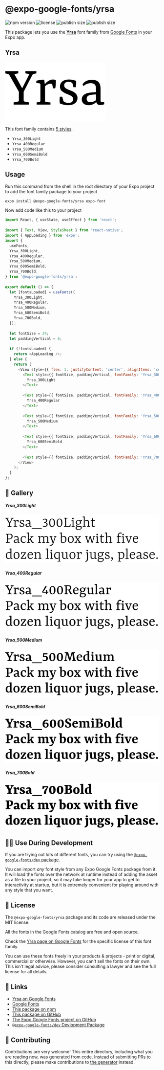 # @expo-google-fonts/yrsa

![npm version](https://flat.badgen.net/npm/v/@expo-google-fonts/yrsa)
![license](https://flat.badgen.net/github/license/expo/google-fonts)
![publish size](https://flat.badgen.net/packagephobia/install/@expo-google-fonts/yrsa)
![publish size](https://flat.badgen.net/packagephobia/publish/@expo-google-fonts/yrsa)

This package lets you use the [**Yrsa**](https://fonts.google.com/specimen/Yrsa) font family from [Google Fonts](https://fonts.google.com/) in your Expo app.

## Yrsa

![Yrsa](./font-family.png)

This font family contains [5 styles](#-gallery).

- `Yrsa_300Light`
- `Yrsa_400Regular`
- `Yrsa_500Medium`
- `Yrsa_600SemiBold`
- `Yrsa_700Bold`

## Usage

Run this command from the shell in the root directory of your Expo project to add the font family package to your project
```sh
expo install @expo-google-fonts/yrsa expo-font
```

Now add code like this to your project
```js
import React, { useState, useEffect } from 'react';

import { Text, View, StyleSheet } from 'react-native';
import { AppLoading } from 'expo';
import {
  useFonts,
  Yrsa_300Light,
  Yrsa_400Regular,
  Yrsa_500Medium,
  Yrsa_600SemiBold,
  Yrsa_700Bold,
} from '@expo-google-fonts/yrsa';

export default () => {
  let [fontsLoaded] = useFonts({
    Yrsa_300Light,
    Yrsa_400Regular,
    Yrsa_500Medium,
    Yrsa_600SemiBold,
    Yrsa_700Bold,
  });

  let fontSize = 24;
  let paddingVertical = 6;

  if (!fontsLoaded) {
    return <AppLoading />;
  } else {
    return (
      <View style={{ flex: 1, justifyContent: 'center', alignItems: 'center' }}>
        <Text style={{ fontSize, paddingVertical, fontFamily: 'Yrsa_300Light' }}>
          Yrsa_300Light
        </Text>

        <Text style={{ fontSize, paddingVertical, fontFamily: 'Yrsa_400Regular' }}>
          Yrsa_400Regular
        </Text>

        <Text style={{ fontSize, paddingVertical, fontFamily: 'Yrsa_500Medium' }}>
          Yrsa_500Medium
        </Text>

        <Text style={{ fontSize, paddingVertical, fontFamily: 'Yrsa_600SemiBold' }}>
          Yrsa_600SemiBold
        </Text>

        <Text style={{ fontSize, paddingVertical, fontFamily: 'Yrsa_700Bold' }}>Yrsa_700Bold</Text>
      </View>
    );
  }
};

```

## 🔡 Gallery

##### Yrsa_300Light
![Yrsa_300Light](./Yrsa_300Light.ttf.png)

##### Yrsa_400Regular
![Yrsa_400Regular](./Yrsa_400Regular.ttf.png)

##### Yrsa_500Medium
![Yrsa_500Medium](./Yrsa_500Medium.ttf.png)

##### Yrsa_600SemiBold
![Yrsa_600SemiBold](./Yrsa_600SemiBold.ttf.png)

##### Yrsa_700Bold
![Yrsa_700Bold](./Yrsa_700Bold.ttf.png)


## 👩‍💻 Use During Development

If you are trying out lots of different fonts, you can try using the [`@expo-google-fonts/dev` package](https://github.com/expo/google-fonts/tree/master/font-packages/dev#readme).

You can import *any* font style from any Expo Google Fonts package from it. It will load the fonts
over the network at runtime instead of adding the asset as a file to your project, so it may take longer
for your app to get to interactivity at startup, but it is extremely convenient
for playing around with any style that you want.

## 📖 License

The `@expo-google-fonts/yrsa` package and its code are released under the MIT license.

All the fonts in the Google Fonts catalog are free and open source.

Check the [Yrsa page on Google Fonts](https://fonts.google.com/specimen/Yrsa) for the specific license of this font family.

You can use these fonts freely in your products & projects - print or digital, commercial or otherwise. However, you can't sell the fonts on their own. This isn't legal advice, please consider consulting a lawyer and see the full license for all details.

## 🔗 Links

- [Yrsa on Google Fonts](https://fonts.google.com/specimen/Yrsa)
- [Google Fonts](https://fonts.google.com/)
- [This package on npm](https://www.npmjs.com/package/@expo-google-fonts/yrsa)
- [This package on GitHub](https://github.com/expo/google-fonts/tree/master/font-packages/yrsa)
- [The Expo Google Fonts project on GitHub](https://github.com/expo/google-fonts)
- [`@expo-google-fonts/dev` Devlopment Package](https://github.com/expo/google-fonts/tree/master/font-packages/dev)

## 🤝 Contributing

Contributions are very welcome! This entire directory, including what you are reading now, was generated from code. Instead of submitting PRs to this directly, please make contributions to [the generator](https://github.com/expo/google-fonts/tree/master/packages/generator) instead.
